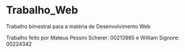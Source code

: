# Trabalho_Web
Trabalho bimestral para a matéria de Desenvolvimento Web

Trabalho feito por Mateus Pessini Scherer: 00213985 e William Signore: 00224342
